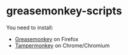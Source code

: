 greasemonkey-scripts
====================

You need to install:
 * [Greasemonkey](https://addons.mozilla.org/firefox/addon/greasemonkey/) on Firefox
 * [Tampermonkey](https://chrome.google.com/webstore/detail/tampermonkey/dhdgffkkebhmkfjojejmpbldmpobfkfo) on Chrome/Chromium
